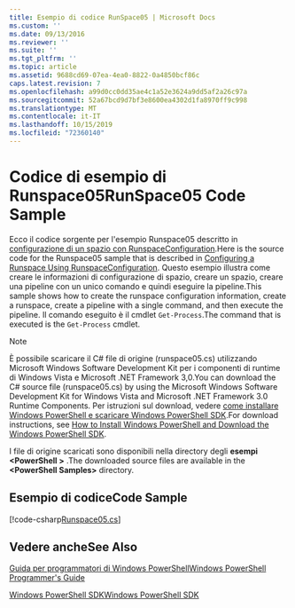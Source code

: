 ```yaml
---
title: Esempio di codice RunSpace05 | Microsoft Docs
ms.custom: ''
ms.date: 09/13/2016
ms.reviewer: ''
ms.suite: ''
ms.tgt_pltfrm: ''
ms.topic: article
ms.assetid: 9688cd69-07ea-4ea0-8822-0a4850bcf86c
caps.latest.revision: 7
ms.openlocfilehash: a99d0cc0dd35ae4c1a52e3624a9dd5af2a26c97a
ms.sourcegitcommit: 52a67bcd9d7bf3e8600ea4302d1fa8970ff9c998
ms.translationtype: MT
ms.contentlocale: it-IT
ms.lasthandoff: 10/15/2019
ms.locfileid: "72360140"
---
```

# <a name="runspace05-code-sample"></a><span data-ttu-id="d6b41-102">Codice di esempio di Runspace05</span><span class="sxs-lookup"><span data-stu-id="d6b41-102">RunSpace05 Code Sample</span></span>

<span data-ttu-id="d6b41-103">Ecco il codice sorgente per l'esempio Runspace05 descritto in [configurazione di un spazio con RunspaceConfiguration](https://msdn.microsoft.com/en-us/42681d19-2d05-4975-befd-afb1990e79b2).</span><span class="sxs-lookup"><span data-stu-id="d6b41-103">Here is the source code for the Runspace05 sample that is described in [Configuring a Runspace Using RunspaceConfiguration](https://msdn.microsoft.com/en-us/42681d19-2d05-4975-befd-afb1990e79b2).</span></span> <span data-ttu-id="d6b41-104">Questo esempio illustra come creare le informazioni di configurazione di spazio, creare un spazio, creare una pipeline con un unico comando e quindi eseguire la pipeline.</span><span class="sxs-lookup"><span data-stu-id="d6b41-104">This sample shows how to create the runspace configuration information, create a runspace, create a pipeline with a single command, and then execute the pipeline.</span></span> <span data-ttu-id="d6b41-105">Il comando eseguito è il cmdlet `Get-Process`.</span><span class="sxs-lookup"><span data-stu-id="d6b41-105">The command that is executed is the `Get-Process` cmdlet.</span></span>

> [!NOTE]
> <span data-ttu-id="d6b41-106">È possibile scaricare il C# file di origine (runspace05.cs) utilizzando Microsoft Windows Software Development Kit per i componenti di runtime di Windows Vista e Microsoft .NET Framework 3,0.</span><span class="sxs-lookup"><span data-stu-id="d6b41-106">You can download the C# source file (runspace05.cs) by using the Microsoft Windows Software Development Kit for Windows Vista and Microsoft .NET Framework 3.0 Runtime Components.</span></span> <span data-ttu-id="d6b41-107">Per istruzioni sul download, vedere [come installare Windows PowerShell e scaricare Windows PowerShell SDK](/powershell/developer/installing-the-windows-powershell-sdk).</span><span class="sxs-lookup"><span data-stu-id="d6b41-107">For download instructions, see [How to Install Windows PowerShell and Download the Windows PowerShell SDK](/powershell/developer/installing-the-windows-powershell-sdk).</span></span>
>
> <span data-ttu-id="d6b41-108">I file di origine scaricati sono disponibili nella directory degli **esempi \<PowerShell >** .</span><span class="sxs-lookup"><span data-stu-id="d6b41-108">The downloaded source files are available in the **\<PowerShell Samples>** directory.</span></span>

## <a name="code-sample"></a><span data-ttu-id="d6b41-109">Esempio di codice</span><span class="sxs-lookup"><span data-stu-id="d6b41-109">Code Sample</span></span>

[!code-csharp[Runspace05.cs](../../../../powershell-sdk-samples/SDK-2.0/csharp/Runspace05/Runspace05.cs#L11-L86 "Runspace05.cs")]

## <a name="see-also"></a><span data-ttu-id="d6b41-110">Vedere anche</span><span class="sxs-lookup"><span data-stu-id="d6b41-110">See Also</span></span>

[<span data-ttu-id="d6b41-111">Guida per programmatori di Windows PowerShell</span><span class="sxs-lookup"><span data-stu-id="d6b41-111">Windows PowerShell Programmer's Guide</span></span>](./windows-powershell-programmer-s-guide.md)

[<span data-ttu-id="d6b41-112">Windows PowerShell SDK</span><span class="sxs-lookup"><span data-stu-id="d6b41-112">Windows PowerShell SDK</span></span>](../windows-powershell-reference.md)

